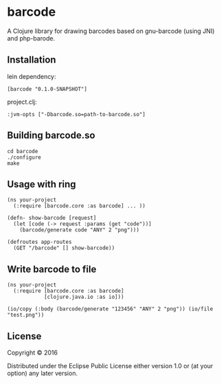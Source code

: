 # barcode

A Clojure library for drawing barcodes based on gnu-barcode (using JNI) and php-barode.

## Installation
lein dependency:

    [barcode "0.1.0-SNAPSHOT"]
    
project.clj:

    :jvm-opts ["-Dbarcode.so=path-to-barcode.so"]
    
## Building barcode.so

    cd barcode
    ./configure
    make

## Usage with ring

    (ns your-project 
      (:require [barcode.core :as barcode] ... ))
      
    (defn- show-barcode [request]
      (let [code (-> request :params (get "code"))]
        (barcode/generate code "ANY" 2 "png")))
    
    (defroutes app-routes
      (GET "/barcode" [] show-barcode))
      
## Write barcode to file

    (ns your-project
      (:require [barcode.core :as barcode]
                [clojure.java.io :as io]))
                
    (io/copy (:body (barcode/generate "123456" "ANY" 2 "png")) (io/file "test.png"))

## License

Copyright © 2016 

Distributed under the Eclipse Public License either version 1.0 or (at
your option) any later version.

